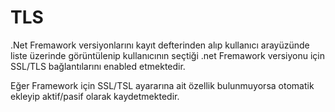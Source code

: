 # TLS
 
.Net Fremawork versiyonlarını kayıt defterinden alıp kullanıcı arayüzünde liste üzerinde görüntülenip kullanıcının seçtiği .net Fremawork versiyonu için SSL/TLS bağlantılarını enabled etmektedir. 

Eğer Framework için SSL/TSL ayararına ait özellik bulunmuyorsa otomatik ekleyip aktif/pasif olarak kaydetmektedir.

